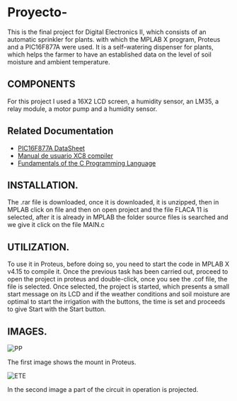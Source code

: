 # Proyecto-     

This is the final project for Digital Electronics II, which consists of an automatic sprinkler for plants. with which the MPLAB X program, Proteus and a PIC16F877A were used. It is a self-watering dispenser for plants, which helps the farmer to have an established data on the level of soil moisture and ambient temperature.


## COMPONENTS
For this project I used a 16X2 LCD screen, a humidity sensor, an LM35, a relay module, a motor pump and a humidity sensor.



## Related Documentation
- [PIC16F877A DataSheet](https://ww1.microchip.com/downloads/en/devicedoc/39582b.pdf)
- [Manual de usuario XC8 compiler](http://ww1.microchip.com/downloads/en/devicedoc/50002053g.pdf)
- [Fundamentals of the C Programming Language](https://microchipdeveloper.com/tls2101:start)


## INSTALLATION.
The .rar file is downloaded, once it is downloaded, it is unzipped, then in MPLAB click on file and then on open project and the file FLACA 11 is selected, after it is already in MPLAB the folder source files is searched and we give it click on the file MAIN.c


## UTILIZATION.
To use it in Proteus, before doing so, you need to start the code in MPLAB X v4.15 to compile it. Once the previous task has been carried out, proceed to open the project in proteus and double-click, once you see the .cof file, the file is selected. Once selected, the project is started, which presents a small start message on its LCD and if the weather conditions and soil moisture are optimal to start the irrigation with the buttons, the time is set and proceeds to give Start with the Start button.


## IMAGES.

![PP](https://user-images.githubusercontent.com/74250772/100328249-4db35700-2f9a-11eb-8206-8b48b05a0d48.jpg)

The first image shows the mount in Proteus.

![ETE](https://user-images.githubusercontent.com/74250772/100328606-b7cbfc00-2f9a-11eb-9ec3-228540fb1afd.jpg)

In the second image a part of the circuit in operation is projected.









